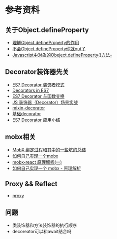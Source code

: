 
# 参考资料

## 关于Object.defineProperty
- [理解Object.defineProperty的作用](https://segmentfault.com/a/1190000007434923)
- [不会Object.defineProperty你就out了](http://imweb.io/topic/56d40adc0848801a4ba198ce)
- [Javascript中对象的Obeject.defineProperty()方法-](https://www.cnblogs.com/faith3/p/6139301.html)

##  Decorator装饰器先关
- [ES7 Decorator 装饰者模式](http://web.jobbole.com/84247/)
- [Decorators in ES7](http://www.liuhaihua.cn/archives/115548.html)
- [ES7 Decorator 与函数变换](https://www.h5jun.com/post/decorator-functional.html)
- [JS 装饰器（Decorator）场景实战](https://zhuanlan.zhihu.com/p/30487077)
- [mixin-decorator](https://github.com/crossman/mixin-decorator)
- [基础decorator](https://github.com/akira-cn/core-wrappers)
- [ES7 Decorator 应用小结](https://juejin.im/post/5b4720c56fb9a04fb016c307)

##  mobx相关
- [MobX 绑定过程和其中的一些坑的总结](https://blog.souche.com/mobxbang-ding-guo-cheng/)
- [如何自己实现一个mobx](https://blog.souche.com/ru-he-zi-ji-shi-xian-yi-ge-mobx/)
- [mobx-react 原理解析(一)](https://zhuanlan.zhihu.com/p/27448262)
- [如何自己实现一个 mobx - 原理解析](https://zhuanlan.zhihu.com/p/26559530)

## Proxy && Reflect
- [proxy](http://es6.ruanyifeng.com/#docs/proxy)

## 问题
- 类装饰器和方法装饰器的执行顺序
- decoreator可以和await结合吗
